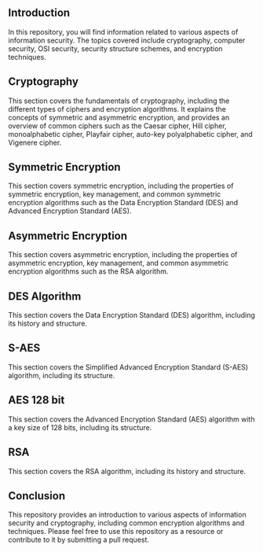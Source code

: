 ## Introduction
In this repository, you will find information related to various aspects of information security. The topics covered include cryptography, computer security, OSI security, security structure schemes, and encryption techniques.

## Cryptography
This section covers the fundamentals of cryptography, including the different types of ciphers and encryption algorithms. It explains the concepts of symmetric and asymmetric encryption, and provides an overview of common ciphers such as the Caesar cipher, Hill cipher, monoalphabetic cipher, Playfair cipher, auto-key polyalphabetic cipher, and Vigenere cipher.

## Symmetric Encryption
This section covers symmetric encryption, including the properties of symmetric encryption, key management, and common symmetric encryption algorithms such as the Data Encryption Standard (DES) and Advanced Encryption Standard (AES).

## Asymmetric Encryption
This section covers asymmetric encryption, including the properties of asymmetric encryption, key management, and common asymmetric encryption algorithms such as the RSA algorithm.

## DES Algorithm
This section covers the Data Encryption Standard (DES) algorithm, including its history and structure.

## S-AES
This section covers the Simplified Advanced Encryption Standard (S-AES) algorithm, including its structure.

## AES 128 bit
This section covers the Advanced Encryption Standard (AES) algorithm with a key size of 128 bits, including its structure.

## RSA
This section covers the RSA algorithm, including its history and structure.

## Conclusion
This repository provides an introduction to various aspects of information security and cryptography, including common encryption algorithms and techniques. Please feel free to use this repository as a resource or contribute to it by submitting a pull request.
